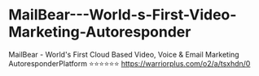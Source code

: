 # MailBear---World-s-First-Video-Marketing-Autoresponder
MailBear - World's First Cloud Based Video, Voice &amp; Email Marketing AutoresponderPlatform ⭐⭐⭐⭐⭐⭐ https://warriorplus.com/o2/a/tsxhdn/0
